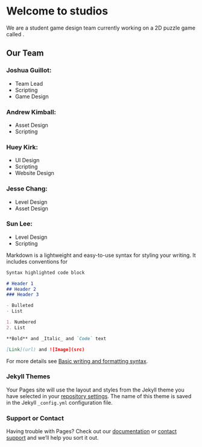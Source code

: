 # Welcome to <placeholder> studios

We are a student game design team currently working on a 2D puzzle game called <placeholder>.

## Our Team
  
### Joshua Guillot:
  - Team Lead
  - Scripting
  - Game Design
  
### Andrew Kimball:
  - Asset Design
  - Scripting
  
### Huey Kirk:
  - UI Design
  - Scripting
  - Website Design

### Jesse Chang: 
  - Level Design
  - Asset Design
  
### Sun Lee:
  - Level Design
  - Scripting

Markdown is a lightweight and easy-to-use syntax for styling your writing. It includes conventions for

```markdown
Syntax highlighted code block

# Header 1
## Header 2
### Header 3

- Bulleted
- List

1. Numbered
2. List

**Bold** and _Italic_ and `Code` text

[Link](url) and ![Image](src)
```

For more details see [Basic writing and formatting syntax](https://docs.github.com/en/github/writing-on-github/getting-started-with-writing-and-formatting-on-github/basic-writing-and-formatting-syntax).

### Jekyll Themes

Your Pages site will use the layout and styles from the Jekyll theme you have selected in your [repository settings](https://github.com/jhkirk/csc4263/settings/pages). The name of this theme is saved in the Jekyll `_config.yml` configuration file.

### Support or Contact

Having trouble with Pages? Check out our [documentation](https://docs.github.com/categories/github-pages-basics/) or [contact support](https://support.github.com/contact) and we’ll help you sort it out.
